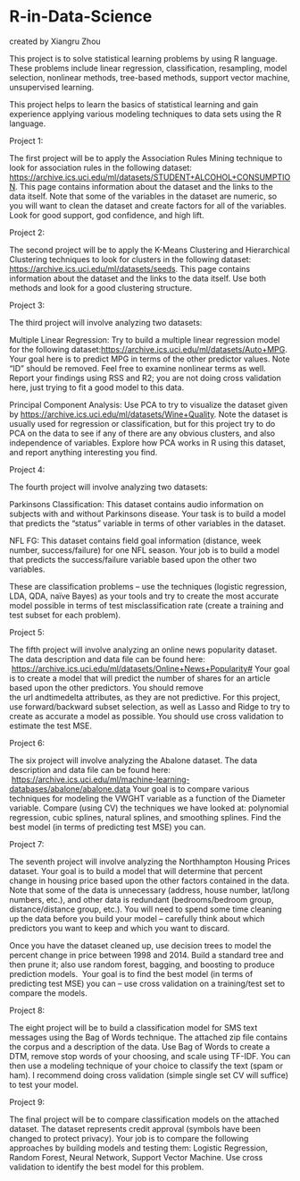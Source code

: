 # R-in-Data-Science

created by Xiangru Zhou

This project is to solve statistical learning problems by using R language. These problems include linear regression, classification, resampling, model selection, nonlinear methods, tree-based methods, support vector machine, unsupervised learning.

This project helps to learn the basics of statistical learning and gain experience applying various modeling techniques to data sets using the R language.

Project 1:

The first project will be to apply the Association Rules Mining technique to look for association rules in the following dataset: https://archive.ics.uci.edu/ml/datasets/STUDENT+ALCOHOL+CONSUMPTION. This page contains information about the dataset and the links to the data itself. Note that some of the variables in the dataset are numeric, so you will want to clean the dataset and create factors for all of the variables. Look for good support, god confidence, and high lift.


Project 2:

The second project will be to apply the K-Means Clustering and Hierarchical Clustering techniques to look for clusters in the following dataset: https://archive.ics.uci.edu/ml/datasets/seeds. This page contains information about the dataset and the links to the data itself. Use both methods and look for a good clustering structure.


Project 3:

The third project will involve analyzing two datasets:

Multiple Linear Regression: Try to build a multiple linear regression model for the following dataset:https://archive.ics.uci.edu/ml/datasets/Auto+MPG. Your goal here is to predict MPG in terms of the other predictor values. Note “ID” should be removed. Feel free to examine nonlinear terms as well. Report your findings using RSS and R2; you are not doing cross validation here, just trying to fit a good model to this data.

Principal Component Analysis: Use PCA to try to visualize the dataset given by https://archive.ics.uci.edu/ml/datasets/Wine+Quality. Note the dataset is usually used for regression or classification, but for this project try to do PCA on the data to see if any of there are any obvious clusters, and also independence of variables. Explore how PCA works in R using this dataset, and report anything interesting you find.


Project 4:

The fourth project will involve analyzing two datasets:

Parkinsons Classification: This dataset contains audio information on subjects with and without Parkinsons disease. Your task is to build a model that predicts the “status” variable in terms of other variables in the dataset.

NFL FG: This dataset contains field goal information (distance, week number, success/failure) for one NFL season. Your job is to build a model that predicts the success/failure variable based upon the other two variables.

These are classification problems – use the techniques (logistic regression, LDA, QDA, naïve Bayes) as your tools and try to create the most accurate model possible in terms of test misclassification rate (create a training and test subset for each problem).


Project 5:

The fifth project will involve analyzing an online news popularity dataset. The data description and data file can be found here:
 https://archive.ics.uci.edu/ml/datasets/Online+News+Popularity#
Your goal is to create a model that will predict the number of shares for an article based upon the other predictors. You should remove the url andtimedelta attributes, as they are not predictive. For this project, use forward/backward subset selection, as well as Lasso and Ridge to try to create as accurate a model as possible. You should use cross validation to estimate the test MSE.


Project 6:

The six project will involve analyzing the Abalone dataset. The data description and data file can be found here:
 https://archive.ics.uci.edu/ml/machine-learning-databases/abalone/abalone.data
Your goal is to compare various techniques for modeling the VWGHT variable as a function of the Diameter variable. Compare (using CV) the techniques we have looked at: polynomial regression, cubic splines, natural splines, and smoothing splines. Find the best model (in terms of predicting test MSE) you can.  


Project 7:

The seventh project will involve analyzing the Northhampton Housing Prices dataset. Your goal is to build a model that will determine that percent change in housing price based upon the other factors contained in the data. Note that some of the data is unnecessary (address, house number, lat/long numbers, etc.), and other data is redundant (bedrooms/bedroom group, distance/distance group, etc.). You will need to spend some time cleaning up the data before you build your model – carefully think about which predictors you want to keep and which you want to discard.

Once you have the dataset cleaned up, use decision trees to model the percent change in price between 1998 and 2014. Build a standard tree and then prune it; also use random forest, bagging, and boosting to produce prediction models.  Your goal is to find the best model (in terms of predicting test MSE) you can – use cross validation on a training/test set to compare the models.  


Project 8:

The eight project will be to build a classification model for SMS text messages using the Bag of Words technique. The attached zip file contains the corpus and a description of the data. Use Bag of Words to create a DTM, remove stop words of your choosing, and scale using TF-IDF. You can then use a modeling technique of your choice to classify the text (spam or ham). I recommend doing cross validation (simple single set CV will suffice) to test your model.


Project 9:

The final project will be to compare classification models on the attached dataset. The dataset represents credit approval (symbols have been changed to protect privacy). Your job is to compare the following approaches by building models and testing them: Logistic Regression, Random Forest, Neural Network, Support Vector Machine. Use cross validation to identify the best model for this problem.








